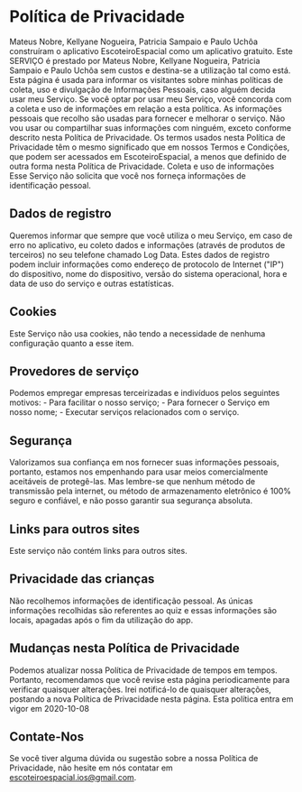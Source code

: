 # Política de Privacidade

Mateus Nobre, Kellyane Nogueira, Patricia Sampaio e Paulo Uchôa construíram o aplicativo EscoteiroEspacial como um aplicativo gratuito. Este SERVIÇO é prestado por Mateus Nobre, Kellyane Nogueira, Patricia Sampaio e Paulo Uchôa sem custos e destina-se a utilização tal como está. Esta página é usada para informar os visitantes sobre minhas políticas de coleta, uso e divulgação de Informações Pessoais, caso alguém decida usar meu Serviço. Se você optar por usar meu Serviço, você concorda com a coleta e uso de informações em relação a esta política. As informações pessoais que recolho são usadas para fornecer e melhorar o serviço. Não vou usar ou compartilhar suas informações com ninguém, exceto conforme descrito nesta Política de Privacidade. Os termos usados nesta Política de Privacidade têm o mesmo significado que em nossos Termos e Condições, que podem ser acessados em EscoteiroEspacial, a menos que definido de outra forma nesta Política de Privacidade.
Coleta e uso de informações
Esse Serviço não solicita que você nos forneça informações de identificação pessoal.

## Dados de registro

Queremos informar que sempre que você utiliza o meu Serviço, em caso de erro no aplicativo, eu coleto dados e informações (através de produtos de terceiros) no seu telefone chamado Log Data. Estes dados de registro podem incluir informações como endereço de protocolo de Internet ("IP") do dispositivo, nome do dispositivo, versão do sistema operacional, hora e data de uso do serviço e outras estatísticas.

## Cookies

Este Serviço não usa cookies, não tendo a necessidade de nenhuma configuração quanto a esse item.

## Provedores de serviço

Podemos empregar empresas terceirizadas e indivíduos pelos seguintes motivos: - Para facilitar o nosso serviço; - Para fornecer o Serviço em nosso nome; - Executar serviços relacionados com o serviço.

## Segurança

Valorizamos sua confiança em nos fornecer suas informações pessoais, portanto, estamos nos empenhando para usar meios comercialmente aceitáveis de protegê-las. Mas lembre-se que nenhum método de transmissão pela internet, ou método de armazenamento eletrônico é 100% seguro e confiável, e não posso garantir sua segurança absoluta.

## Links para outros sites

Este serviço não contém links para outros sites.

## Privacidade das crianças

Não recolhemos informações de identificação pessoal. As únicas informações recolhidas são referentes ao quiz e essas informações são locais, apagadas após o fim da utilização do app.

## Mudanças nesta Política de Privacidade

Podemos atualizar nossa Política de Privacidade de tempos em tempos. Portanto, recomendamos que você revise esta página periodicamente para verificar quaisquer alterações. Irei notificá-lo de quaisquer alterações, postando a nova Política de Privacidade nesta página. Esta política entra em vigor em 2020-10-08

## Contate-Nos

Se você tiver alguma dúvida ou sugestão sobre a nossa Política de Privacidade, não hesite em nós contatar em escoteiroespacial.ios@gmail.com.
 

